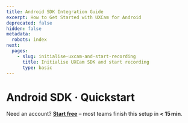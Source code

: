 ```yaml
---
title: Android SDK Integration Guide
excerpt: How to Get Started with UXCam for Android
deprecated: false
hidden: false
metadata:
  robots: index
next:
  pages:
    - slug: initialise-uxcam-and-start-recording
      title: Initialise UXCam SDK and start recording
      type: basic
---
```

# Android SDK · Quickstart

<GitHubCallout type="note">Need an account? **[Start free](/signup)** – most teams finish this setup in **\< 15 min**.</GitHubCallout>